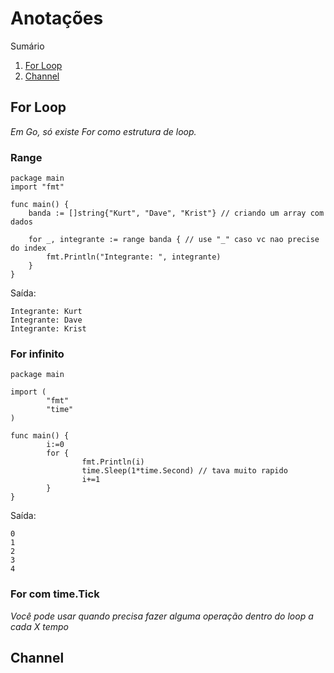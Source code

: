 # Anotações

Sumário
1. [For Loop](#for-loop)
2. [Channel](#Channel)

## For Loop
_Em Go, só existe For como estrutura de loop._ 

### Range

```
package main
import "fmt"

func main() {
	banda := []string{"Kurt", "Dave", "Krist"} // criando um array com dados
	
	for _, integrante := range banda { // use "_" caso vc nao precise do index
		fmt.Println("Integrante: ", integrante)
	}
}
``` 
Saída: 
```
Integrante: Kurt
Integrante: Dave
Integrante: Krist
```

### For infinito 
```
package main

import (
        "fmt"
        "time"
)

func main() {
        i:=0
        for {
                fmt.Println(i)
                time.Sleep(1*time.Second) // tava muito rapido
                i+=1
        }
}
``` 
Saída: 
```
0
1
2
3
4
```

### For com time.Tick
_Você pode usar quando precisa fazer alguma operação dentro do loop a cada X tempo_ 

## Channel
